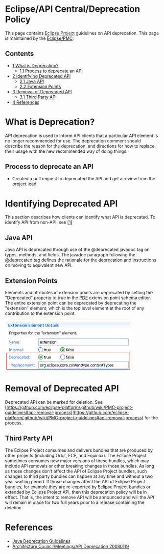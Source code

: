 Eclipse/API Central/Deprecation Policy
======================================

This page contains [Eclipse Project](/Eclipse_Project "Eclipse Project") guidelines on API deprecation. This page is maintained by the [Eclipse/PMC](/Eclipse/PMC "Eclipse/PMC").

Contents
--------

*   [1 What is Deprecation?](#What-is-Deprecation.3F)
    *   [1.1 Process to deprecate an API](#Process-to-deprecate-an-API)
*   [2 Identifying Deprecated API](#Identifying-Deprecated-API)
    *   [2.1 Java API](#Java-API)
    *   [2.2 Extension Points](#Extension-Points)
*   [3 Removal of Deprecated API](#Removal-of-Deprecated-API)
    *   [3.1 Third Party API](#Third-Party-API)
*   [4 References](#References)

What is Deprecation?
====================

API deprecation is used to inform API clients that a particular API element is no longer recommended for use. The deprecation comment should describe the reason for the deprecation, and directions for how to replace their usage with the new recommended way of doing things.

Process to deprecate an API
---------------------------

*   Created a pull request to deprecated the API and get a review from the project lead

Identifying Deprecated API
==========================

This section describes how clients can identify what API is deprecated. To identify API from non-API, see [\[1\]](https://help.eclipse.org/index.jsp?topic=%2Forg.eclipse.jdt.doc.isv%2Freference%2Fmisc%2Fapi-usage-rules.html)

Java API
--------

Java API is deprecated through use of the @deprecated javadoc tag on types, methods, and fields. The javadoc paragraph following the @deprecated tag defines the rationale for the deprecation and instructions on moving to equivalent new API.

Extension Points
----------------

Elements and attributes in extension points are deprecated by setting the "Deprecated" property to true in the [PDE](/PDE "PDE") extension point schema editor. The entire extension point can be deprecated by deprecating the "extension" element, which is the top level element at the root of any contribution to the extension point.

![Schema-deprecation.png](https://raw.githubusercontent.com/eclipse-platform/eclipse.platform/master/docs/images/Schema-deprecation.png)

Removal of Deprecated API
=========================

Deprecated API can be marked for deletion. See [https://github.com/eclipse-platform/.github/wiki/PMC-project-guidelines#api-removal-process](https://github.com/eclipse-platform/.github/wiki/PMC-project-guidelines#api-removal-process) for the process.

Third Party API
---------------

The Eclipse Project consumes and delivers bundles that are produced by other projects (including Orbit, ECF, and Equinox). The Eclipse Project sometimes consumes new major versions of these bundles, which may include API removals or other breaking changes in those bundles. As long as those changes don't affect the API of Eclipse Project bundles, such changes to third party bundles can happen at any time and without a two year waiting period. If those changes affect the API of Eclipse Project bundles, for example they are re-exported by Eclipse Project bundles or extended by Eclipse Project API, then this deprecation policy will be in effect. That is, the intent to remove API will be announced and will the API will remain in place for two full years prior to a release containing the deletion.

References
==========

*   [Java Deprecation Guidelines](http://java.sun.com/j2se/1.4.2/docs/guide/misc/deprecation/deprecation.html)
*   [Architecture Council/Meetings/API Deprecation 20080119](https://wiki.eclipse.org/Architecture_Council/Meetings/API_Deprecation_20080119 "Architecture Council/Meetings/API Deprecation 20080119")

